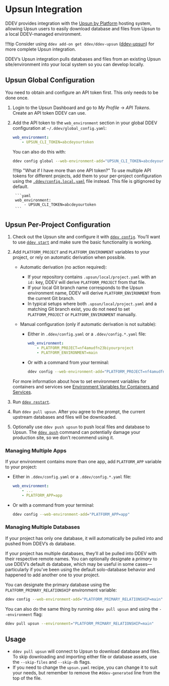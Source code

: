 # Upsun Integration

DDEV provides integration with the [Upsun by Platform](https://upsun.com/) hosting system, allowing Upsun users to easily download database and files from Upsun to a local DDEV-managed environment.

!!!tip
    Consider using `ddev add-on get ddev/ddev-upsun` ([ddev-upsun](https://github.com/ddev/ddev-upsun)) for more complete Upsun integration.

DDEV’s Upsun integration pulls databases and files from an existing Upsun site/environment into your local system so you can develop locally.

## Upsun Global Configuration

You need to obtain and configure an API token first. This only needs to be done once.

1. Login to the Upsun Dashboard and go to *My Profile* → *API Tokens*. Create an API token DDEV can use.
2. Add the API token to the `web_environment` section in your global DDEV configuration at `~/.ddev/global_config.yaml`:

    ```yaml
    web_environment:
        - UPSUN_CLI_TOKEN=abcdeyourtoken
    ```

    You can also do this with:

    ```bash
    ddev config global --web-environment-add="UPSUN_CLI_TOKEN=abcdeyourtoken"
    ```

    !!!tip "What if I have more than one API token?"
        To use multiple API tokens for different projects, add them to your per-project configuration using the [`.ddev/config.local.yaml`](../configuration/config.md#environmental-overrides) file instead. This file is gitignored by default.

        ```yaml
        web_environment:
            - UPSUN_CLI_TOKEN=abcdeyourtoken
        ```

## Upsun Per-Project Configuration

1. Check out the Upsun site and configure it with [`ddev config`](../usage/commands.md#config). You’ll want to use [`ddev start`](../usage/commands.md#start) and make sure the basic functionality is working.
2. Add `PLATFORM_PROJECT` and `PLATFORM_ENVIRONMENT` variables to your project, or rely on automatic derivation when possible.

    * Automatic derivation (no action required):

        * If your repository contains `.upsun/local/project.yaml` with an `id:` key, DDEV will derive `PLATFORM_PROJECT` from that file.
        * If your local Git branch name corresponds to the Upsun environment name, DDEV will derive `PLATFORM_ENVIRONMENT` from the current Git branch.
        * In typical setups where both `.upsun/local/project.yaml` and a matching Git branch exist, you do not need to set `PLATFORM_PROJECT` or `PLATFORM_ENVIRONMENT` manually.

    * Manual configuration (only if automatic derivation is not suitable):

        * Either in `.ddev/config.yaml` or a `.ddev/config.*.yaml` file:

            ```yaml
            web_environment:
                - PLATFORM_PROJECT=nf4amudfn23biyourproject
                - PLATFORM_ENVIRONMENT=main
            ```

        * Or with a command from your terminal:

            ```bash
            ddev config --web-environment-add="PLATFORM_PROJECT=nf4amudfn23bi,PLATFORM_ENVIRONMENT=main"
            ```

    For more information about how to set environment variables for containers and services see [Environment Variables for Containers and Services](../extend/customization-extendibility.md#environment-variables-for-containers-and-services).

3. Run [`ddev restart`](../usage/commands.md#restart).
4. Run `ddev pull upsun`. After you agree to the prompt, the current upstream databases and files will be downloaded.
5. Optionally use `ddev push upsun` to push local files and database to Upsun. The [`ddev push`](../usage/commands.md#push) command can potentially damage your production site, so we don’t recommend using it.

### Managing Multiple Apps

If your environment contains more than one app, add `PLATFORM_APP` variable to your project:

* Either in `.ddev/config.yaml` or a `.ddev/config.*.yaml` file:

    ```yaml
    web_environment:
        - ...
        - PLATFORM_APP=app
    ```

* Or with a command from your terminal:

    ```bash
    ddev config --web-environment-add="PLATFORM_APP=app"
    ```

### Managing Multiple Databases

If your project has only one database, it will automatically be pulled into and pushed from DDEV’s `db` database.

If your project has multiple databases, they’ll all be pulled into DDEV with their respective remote names. You can optionally designate a *primary* to use DDEV’s default `db` database, which may be useful in some cases—particularly if you’ve been using the default solo-database behavior and happened to add another one to your project.

You can designate the primary database using the `PLATFORM_PRIMARY_RELATIONSHIP` environment variable:

```bash
ddev config --web-environment-add="PLATFORM_PRIMARY_RELATIONSHIP=main"
```

You can also do the same thing by running `ddev pull upsun` and using the `--environment` flag:

```bash
ddev pull upsun --environment="PLATFORM_PRIMARY_RELATIONSHIP=main"
```

## Usage

* `ddev pull upsun` will connect to Upsun to download database and files. To skip downloading and importing either file or database assets, use the `--skip-files` and `--skip-db` flags.
* If you need to change the `upsun.yaml` recipe, you can change it to suit your needs, but remember to remove the `#ddev-generated` line from the top of the file.
